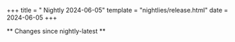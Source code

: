 +++
title = " Nightly 2024-06-05"
template = "nightlies/release.html"
date = 2024-06-05
+++

** Changes since nightly-latest **
